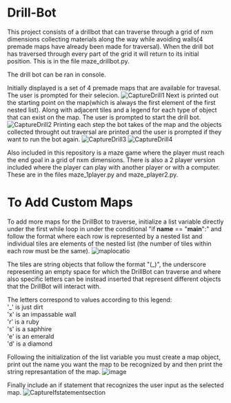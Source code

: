 # Drill-Bot
This project consists of a drillbot that can traverse through a grid of nxm dimensions collecting materials along the way while avoiding walls(4 premade maps have already been made for traversal). When the drill bot has traversed through every part of the grid it will return to its initial position. This is in the file maze_drillbot.py.

The drill bot can be ran in console.

Initially displayed is a set of 4 premade maps that are available for travesal. The user is prompted for their selecion.
![CaptureDrill1](https://user-images.githubusercontent.com/56989215/73799913-40b44580-4785-11ea-85d4-67c93a3a184a.jpeg)
Next is printed out the starting point on the map(which is always the first element of the first nested list). Along with adjacent tiles and a legend for each type of object that can exist on the map. The user is prompted to start the drill bot.
![CaptureDrill2](https://user-images.githubusercontent.com/56989215/73809803-61d75f00-47a2-11ea-9be6-3e53e45dcf61.PNG)
Printing each step the bot takes of the map and the objects collected throught out traversal are printed and the user is prompted if they want to run the bot again.
![CaptureDrill3](https://user-images.githubusercontent.com/56989215/73810065-44ef5b80-47a3-11ea-9175-08aa0a2a2c7a.PNG)
![CaptureDrill4](https://user-images.githubusercontent.com/56989215/73810137-7d8f3500-47a3-11ea-99fc-d98ca26f0b27.PNG)



Also included in this repository is a maze game where the player must reach the end goal in a grid of nxm dimensions. There is also a 2 player version included where the player can play with another player or with a computer. These are in the files maze_1player.py and maze_player2.py.




# To Add Custom Maps

To add more maps for the DrillBot to traverse, initialize a list variable directly under the first while loop in under the conditional "if __name__ == "__main__":" and follow the format where each row is represented by a nested list and individual tiles are elements of the nested list (the number of tiles within each row must be the same). 
![maplocatio](https://user-images.githubusercontent.com/56989215/73807924-16ba4d80-479c-11ea-87ab-72c22edd7468.JPG)

The tiles are string objects that follow the format "(_)", the underscore representing an empty space for which the DrillBot can traverse and where also specific letters can be instead inserted that represent different objects that the DrillBot will interact with. 

The letters correspond to values according to this legend:  
'_' is just dirt  
'x' is an impassable wall  
'r' is a ruby  
's' is a saphhire  
'e' is an emerald  
'd' is a diamond  

Following the initialization of the list variable you must create a map object, print out the name you want the map to be recognized by and then print the string represantation of the map.
![image](https://user-images.githubusercontent.com/56989215/73808370-af9d9880-479d-11ea-9019-32fc125b6b7c.png)

Finally include an if statement that recognizes the user input as the selected map.
![CaptureIfstatementsection](https://user-images.githubusercontent.com/56989215/73809520-7cf59f00-47a1-11ea-99c3-0df396d883ab.JPG)


